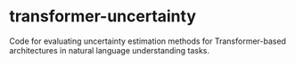 # transformer-uncertainty
Code for evaluating uncertainty estimation methods for Transformer-based architectures in natural language understanding tasks.
